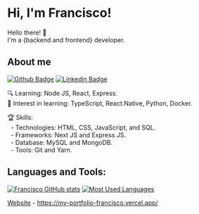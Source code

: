 # Hi, I'm Francisco! 

Hello there! :wave: <br>
I'm a {backend and frontend} developer.

## About me

[![Github Badge](https://img.shields.io/badge/-Github-000?style=flat-square&logo=Github&logoColor=white&link=https://github.com/fagnerpsantos)](https://github.com/asqgk)
[![Linkedin Badge](https://img.shields.io/badge/-LinkedIn-blue?style=flat-square&logo=Linkedin&logoColor=white&link=https://www.linkedin.com/in/francisco-nedir-dos-passos-95b6a217a/)](https://www.linkedin.com/in/francisco-nedir-dos-passos-95b6a217a/)

:mag: Learning: Node JS, React, Express.<br>
💬 Interest in learning: TypeScript, React.Native, Python, Docker.

:trophy: Skills: <br>
&nbsp;&nbsp;- Technologies: HTML, CSS, JavaScript, and SQL.<br>
&nbsp;&nbsp;- Frameworks: Next JS and Express JS.<br>
&nbsp;&nbsp;- Database: MySQL and MongoDB.<br>
&nbsp;&nbsp;- Tools: Git and Yarn.<br>

## Languages and Tools:
[![Francisco GitHub stats](https://github-readme-stats.vercel.app/api?username=asqgk&theme=github_dark)](https://github.com/asqgk/github-readme-stats)
[![Most Used Languages](https://github-readme-stats.vercel.app/api/top-langs/?username=asqgk&layout=compact&theme=github_dark)](https://github.com/asqgk/github-readme-stats)

[Website](#) - https://my-portfolio-francisco.vercel.app/ <br>
